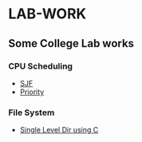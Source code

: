 # LAB-WORK
## Some College Lab works
### CPU Scheduling
- [SJF](https://github.com/CyanFroste/LAB-WORK/blob/master/SJF.c)
- [Priority](https://github.com/CyanFroste/LAB-WORK/blob/master/Priority.c)
### File System
- [Single Level Dir using C](https://github.com/CyanFroste/LAB-WORK/blob/master/Single%20Dir%20using%20C.c)
